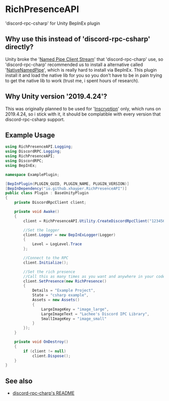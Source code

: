 # RichPresenceAPI

'discord-rpc-csharp' for Unity BepInEx plugin

## Why use this instead of 'discord-rpc-csharp' directly?

Unity broke the '[Named Pipe Client Stream](https://docs.microsoft.com/en-us/dotnet/api/system.io.pipes.namedpipeclientstream)' that 'discord-rpc-charp' use,  so 'discord-rpc-charp' recommended us to install a alternative called '[NativeNamedPipe](https://github.com/Lachee/unity-named-pipes/tree/1d1abc0bce88c89ba728907f2d338e65c72b74ef/UnityNamedPipe.Native)', which is really hard to install via BepInEx. This plugin install it and load the native lib for you so you don't have to be in pain trying to get the native lib to work (trust me, i spent hours of research).

## Why Unity version '2019.4.24'?

This was originally planned to be used for '[Inscryption](https://store.steampowered.com/app/1092790/Inscryption)' only, which runs on 2019.4.24, so i stick with it, it should be complatible with every version that discord-rpc-csharp support.

## Example Usage

```cs
using RichPresenceAPI.Logging;
using DiscordRPC.Logging;
using RichPresenceAPI;
using DiscordRPC;
using BepInEx;

namespace ExamplePlugin;

[BepInPlugin(PLUGIN_GUID, PLUGIN_NAME, PLUGIN_VERSION)]
[BepInDependency("io.github.xhayper.RichPresenceAPI")]
public class Plugin : BaseUnityPlugin
{
    private DiscordRpcClient client;

    private void Awake()
    {
        client = RichPresenceAPI.Utility.CreateDiscordRpcClient("123456789054321");

        //Set the logger
        client.Logger = new BepInExLogger(Logger)
        {
            Level = LogLevel.Trace
        };

        //Connect to the RPC
        client.Initialize();

        //Set the rich presence
        //Call this as many times as you want and anywhere in your code.
        client.SetPresence(new RichPresence()
        {
	        Details = "Example Project",
	        State = "csharp example",
	        Assets = new Assets()
	        {
		        LargeImageKey = "image_large",
		        LargeImageText = "Lachee's Discord IPC Library",
		        SmallImageKey = "image_small"
	        }
        });
    }

    private void OnDestroy()
    {
        if (client != null)
            client.Dispose();
    }
}
```

## See also

-   [discord-rpc-charp's README](https://github.com/Lachee/discord-rpc-csharp)
